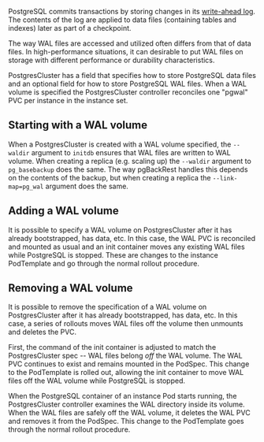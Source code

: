 <!--
 Copyright 2021 - 2023 Crunchy Data Solutions, Inc.
 Licensed under the Apache License, Version 2.0 (the "License");
 you may not use this file except in compliance with the License.
 You may obtain a copy of the License at

 http://www.apache.org/licenses/LICENSE-2.0

 Unless required by applicable law or agreed to in writing, software
 distributed under the License is distributed on an "AS IS" BASIS,
 WITHOUT WARRANTIES OR CONDITIONS OF ANY KIND, either express or implied.
 See the License for the specific language governing permissions and
 limitations under the License.
-->

PostgreSQL commits transactions by storing changes in its [write-ahead log][WAL].
The contents of the log are applied to data files (containing tables and indexes)
later as part of a checkpoint.

The way WAL files are accessed and utilized often differs from that of data
files. In high-performance situations, it can desirable to put WAL files on
storage with different performance or durability characteristics.

[WAL]: https://www.postgresql.org/docs/current/wal.html


PostgresCluster has a field that specifies how to store PostgreSQL data files
and an optional field for how to store PostgreSQL WAL files. When a WAL volume
is specified the PostgresCluster controller reconciles one "pgwal" PVC per
instance in the instance set.

## Starting with a WAL volume

When a PostgresCluster is created with a WAL volume specified, the `--waldir`
argument to `initdb` ensures that WAL files are written to WAL volume. When
creating a replica (e.g. scaling up) the `--waldir` argument to `pg_basebackup`
does the same. The way pgBackRest handles this depends on the contents of the
backup, but when creating a replica the `--link-map=pg_wal` argument does the
same.

## Adding a WAL volume

It is possible to specify a WAL volume on PostgresCluster after it has already
bootstrapped, has data, etc. In this case, the WAL PVC is reconciled and mounted
as usual and an init container moves any existing WAL files while PostgreSQL is
stopped. These are changes to the instance PodTemplate and go through the normal
rollout procedure.

## Removing a WAL volume

It is possible to remove the specification of a WAL volume on PostgresCluster
after it has already bootstrapped, has data, etc. In this case, a series of
rollouts moves WAL files off the volume then unmounts and deletes the PVC.

First, the command of the init container is adjusted to match the PostgresCluster
spec -- WAL files belong *off* the WAL volume. The WAL PVC continues to exist
and remains mounted in the PodSpec. This change to the PodTemplate is rolled
out, allowing the init container to move WAL files off the WAL volume while
PostgreSQL is stopped.

When the PostgreSQL container of an instance Pod starts running, the
PostgresCluster controller examines the WAL directory inside its volume. When
the WAL files are safely off the WAL volume, it deletes the WAL PVC and removes
it from the PodSpec. This change to the PodTemplate goes through the normal
rollout procedure.

